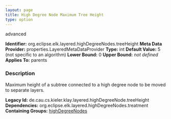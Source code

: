 ```yaml
---
layout: page
title: High Degree Node Maximum Tree Height
type: option
---
```

advanced

**Identifier:** org.eclipse.elk.layered.highDegreeNodes.treeHeight
**Meta Data Provider:** properties.LayeredMetaDataProvider
**Type:** int
**Default Value:**  5  (not specific to an algorithm)
**Lower Bound:**  0
**Upper Bound:** *not defined*
**Applies To:** parents

### Description
Maximum height of a subtree connected to a high degree node to be moved to separate layers.

**Legacy Id:** de.cau.cs.kieler.klay.layered.highDegreeNode.treeHeight
**Dependencies:** org.eclipse.elk.layered.highDegreeNodes.treatment
**Containing Groups:** [highDegreeNodes](org-eclipse-elk-layered-highDegreeNodes)

